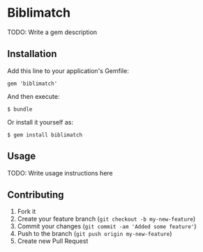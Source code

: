 # Biblimatch

TODO: Write a gem description

## Installation

Add this line to your application's Gemfile:

    gem 'biblimatch'

And then execute:

    $ bundle

Or install it yourself as:

    $ gem install biblimatch

## Usage

TODO: Write usage instructions here

## Contributing

1. Fork it
2. Create your feature branch (`git checkout -b my-new-feature`)
3. Commit your changes (`git commit -am 'Added some feature'`)
4. Push to the branch (`git push origin my-new-feature`)
5. Create new Pull Request
